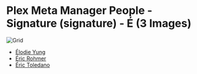 # Plex Meta Manager People - Signature (signature) - É (3 Images)
![Grid](grid.jpg)

* [Élodie Yung](https://raw.githubusercontent.com/meisnate12/Plex-Meta-Manager-People-signature/master/É/Images/%C3%89lodie%20Yung.jpg)
* [Éric Rohmer](https://raw.githubusercontent.com/meisnate12/Plex-Meta-Manager-People-signature/master/É/Images/%C3%89ric%20Rohmer.jpg)
* [Éric Toledano](https://raw.githubusercontent.com/meisnate12/Plex-Meta-Manager-People-signature/master/É/Images/%C3%89ric%20Toledano.jpg)